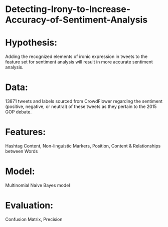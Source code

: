 # Detecting-Irony-to-Increase-Accuracy-of-Sentiment-Analysis
# Hypothesis:
Adding the recognized elements of ironic expression in tweets to the feature set for sentiment analysis will result in more accurate sentiment analysis.
# Data: 
13871 tweets and labels sourced from CrowdFlower regarding the sentiment (positive, negative, or neutral) of these tweets as they pertain to the 2015 GOP debate.
# Features:
Hashtag Content, Non-linguistic Markers, Position, Content & Relationships between Words
# Model:
Multinomial Naive Bayes model
# Evaluation:
Confusion Matrix,
Precision
